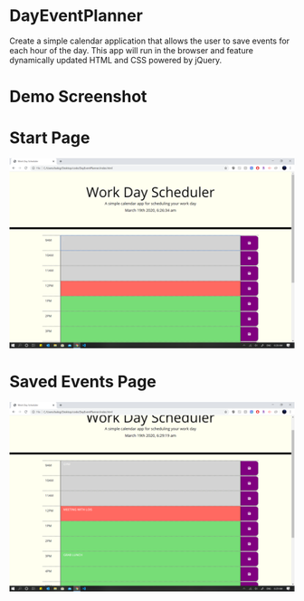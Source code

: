 # DayEventPlanner

Create a simple calendar application that allows the user to save events for each hour of the day. This app will run in the browser and feature dynamically updated HTML and CSS powered by jQuery.

# Demo Screenshot
# Start Page
![Start Page](Images/img1.png)

# Saved Events Page
![Saved Events Page](Images/img2.png)

